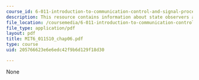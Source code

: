 ```yaml
---
course_id: 6-011-introduction-to-communication-control-and-signal-processing-spring-2010
description: This resource contains information about state observers and state feedback.
file_location: /coursemedia/6-011-introduction-to-communication-control-and-signal-processing-spring-2010/205766623e6e6edc42f9b6d129f18d30_MIT6_011S10_chap06.pdf
file_type: application/pdf
layout: pdf
title: MIT6_011S10_chap06.pdf
type: course
uid: 205766623e6e6edc42f9b6d129f18d30

---
```

None